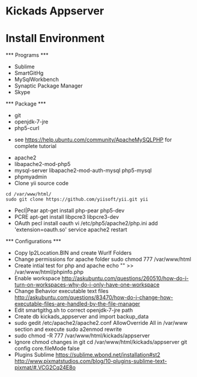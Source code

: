 Kickads Appserver
===================
Install Environment
===================
*** Programs ***
- Sublime
- SmartGitHg
- MySqlWorkbench
- Synaptic Package Manager
- Skype

*** Package *** 
- git
- openjdk-7-jre
- php5-curl
* see https://help.ubuntu.com/community/ApacheMySQLPHP for complete tutorial
- apache2
- libapache2-mod-php5
- mysql-server libapache2-mod-auth-mysql php5-mysql
- phpmyadmin
- Clone yii source code
```
cd /var/www/html/
sudo git clone https://github.com/yiisoft/yii.git yii
```
- Pecl|Pear
	apt-get install php-pear php5-dev
- PCRE
	apt-get install libpcre3 libpcre3-dev
- OAuth
	pecl install oauth
	vi /etc/php5/apache2/php.ini
	add 'extension=oauth.so'
	service apache2 restart

*** Configurations ***
- Copy Ip2Location.BIN and create Wurlf Folders
- Change permissions for apache folder
	sudo chmod 777 /var/www/html
- Create intial test for php and apache
	echo "<?php phpinfo(); ?>" >> /var/www/html/phpinfo.php
- Enable workspace
	http://askubuntu.com/questions/260510/how-do-i-turn-on-workspaces-why-do-i-only-have-one-workspace
- Change Behavior executable text files
	http://askubuntu.com/questions/83470/how-do-i-change-how-executable-files-are-handled-by-the-file-manager
- Edit smartgithg.sh to correct openjdk-7-jre path
- Create db kickads_appserver and import backup_data
- sudo gedit /etc/apache2/apache2.conf AllowOverride All in /var/www section and execute sudo a2enmod rewrite
- sudo chmod -R 777 /var/www/html/kickads/appserver
- Ignore chmod changes in git
	cd /var/www/html/kickads/appserver 
	git config core.fileMode false
- Plugins Sublime
	https://sublime.wbond.net/installation#st2
	http://www.pixmatstudios.com/blog/10-plugins-sublime-text-pixmat/#.VCG2Cq24E8o


